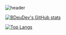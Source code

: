![header](https://capsule-render.vercel.app/api?type=cylinder&color=0:e44d26,100:f16529&height=80&section=header&text=Hi%20Everyone!&fontSize=40&animation=fadeIn)

<div aling=right >
  
   [![BDeuDev's GitHub stats](https://github-readme-stats.vercel.app/api?username=BDeuDev)](https://github.com/BDeuDev/github-readme-stats)
  
  [![Top Langs](https://github-readme-stats.vercel.app/api/top-langs/?username=BDeuDev)](https://github.com/BDeuDev/github-readme-stats)
</div>
  
 



